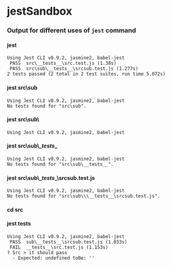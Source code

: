 # jestSandbox

### Output for different uses of `jest` command

#### jest
```
Using Jest CLI v0.9.2, jasmine2, babel-jest
 PASS  src\__tests__\src.test.js (1.38s)
 PASS  src\sub\__tests__\srcsub.test.js (1.277s)
2 tests passed (2 total in 2 test suites, run time 5.072s)
```
#### jest src\sub
```
Using Jest CLI v0.9.2, jasmine2, babel-jest
No tests found for "src\sub".
```

#### jest src\sub\
```
Using Jest CLI v0.9.2, jasmine2, babel-jest
```

#### jest src\sub\\\__tests__
```
Using Jest CLI v0.9.2, jasmine2, babel-jest
No tests found for "src\sub\__tests__".
```

#### jest src\sub\\\__tests__\srcsub.test.js
```
Using Jest CLI v0.9.2, jasmine2, babel-jest
No tests found for "src\sub\\\__tests__\srcsub.test.js".
```

#### cd src
#### jest __tests__
```
Using Jest CLI v0.9.2, jasmine2, babel-jest
 PASS  sub\__tests__\srcsub.test.js (1.033s)
 FAIL  __tests__\src.test.js (1.153s)
? Src > it should pass
  - Expected: undefined toBe: ''
```